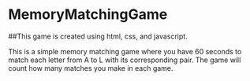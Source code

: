 # MemoryMatchingGame

##This game is created using html, css, and javascript.

This is a simple memory matching game where you have 60 seconds to match each letter from A to L with its corresponding pair. 
The game will count how many matches you make in each game.
